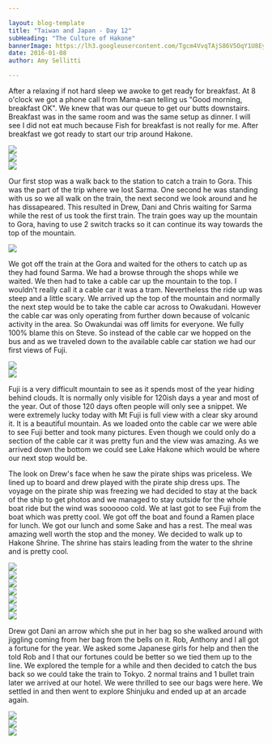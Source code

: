 ```yaml
---

layout: blog-template
title: "Taiwan and Japan - Day 12"
subHeading: "The Culture of Hakone"
bannerImage: https://lh3.googleusercontent.com/Tgcm4VvqTAjS86V5OqY1U8EyfOEVqhE1mCA7JbY-E2BUqlyOsSJ2vb8mKLE9EMgLstjxuNrTFy7v_DTjBjAzAYk2dXMaSq8OFJ4LQKVSvECLQWjHtuQrcGByNgtmwvNnnF9UzUKQ8w=w2400
date: 2016-01-08
author: Amy Sellitti

---
```

After a relaxing if not hard sleep we awoke to get ready for breakfast. At 8 o'clock we got a phone call from Mama-san telling us "Good morning, breakfast OK". We knew that was our queue to get our butts downstairs. Breakfast was in the same room and was the same setup as dinner. I will see I did not eat much because Fish for breakfast is not really for me. After breakfast we got ready to start our trip around Hakone.

<div class="center-image"><img src="https://lh3.googleusercontent.com/xP3AS_UFZ9cokiC_qp-Gf1zz8qiwCW1HzAtkKPNxG_aP-dyleXXcRc2jZId11cndQAihdpwf_0P4W3LSyhOMxkcvC8pdl_O232PUwFz8OmWibYQaNSwyaqEI3o2NA5zqHSzmsWqdAg=w2400" /></div>
<div class="center-image"><img src="https://lh3.googleusercontent.com/-HnaB33e8a4bgBHnvPv5Sh2eBEqCika7kkGd9a0ZbTqXxsLnzAXMuIhC26iz-a45-ukfummwcXuY3yJvXFE_L7_oh23__9XXG1GNaIShHM9dfpcsc7jYX53arRtQF7sII-0Rr-UdiQ=w2400" /></div>
<div class="center-image"><img src="https://lh3.googleusercontent.com/QDyQ585tyN1UkaYy-ZevD4szoKrZCdzQpjwYFM6rP81wxq0Qc9n0lZvsdbtnWlNDC3z3OFLrrs8S7JB_LCTMUQPfMyFgjEBaZScKr3Ot5APWIIrXHI50WShlyVxuTPDxV2NmeZpysw=w2400" /></div>

Our first stop was a walk back to the station to catch a train to Gora. This was the part of the trip where we lost Sarma. One second he was standing with us so we all walk on the train, the next second we look around and he has dissapeared. This resulted in Drew, Dani and Chris waiting for Sarma while the rest of us took the first train. The train goes way up the mountain to Gora, having to use 2 switch tracks so it can continue its way towards the top of the mountain. 

<div class="center-image"><img src="https://lh3.googleusercontent.com/bUqXoOpu3QmyIfgT_B_8EPS1m_qL9io-8ViRFEiEmOTeWfYwqJAigyk6orNvUfl4B2qjfGOUJuaEVZKBbX09jBJs7meiTETCUX4LuyAno4FNpbzt2YHKvYeaQybKLVqEK7KjLbEAPA=w2400" /></div>

We got off the train at the Gora and waited for the others to catch up as they had found Sarma. We had a browse through the shops while we waited. We then had to take a cable car up the mountain to the top. I wouldn't really call it a cable car it was a tram. Nevertheless the ride up was steep and a little scary. We arrived up the top of the mountain and normally the next step would be to take the cable car across to Owakudani. However  the cable car was only operating from further down because of volcanic activity in the area. So Owakundai was off limits for everyone. We fully 100% blame this on Steve. So instead of the cable car we hopped on the bus and as we traveled down to the available cable car station we had our first views of Fuji.

<div class="center-image"><img src="https://lh3.googleusercontent.com/rW7gZCEw8OMIwwhIwuK4XUQ6YWVZV1IeBDeae-UUZLxaAgje4wk52ZYqAG8NhZbj2vJGiR1FDIRA3nHrJ05AHxrXUMpeawc44PPOoQpIPwHDJc7wUI_qA8ncFdf6mlj5BVj7xTjNrg=w2400" /></div>
<div class="center-image"><img src="https://lh3.googleusercontent.com/Tgcm4VvqTAjS86V5OqY1U8EyfOEVqhE1mCA7JbY-E2BUqlyOsSJ2vb8mKLE9EMgLstjxuNrTFy7v_DTjBjAzAYk2dXMaSq8OFJ4LQKVSvECLQWjHtuQrcGByNgtmwvNnnF9UzUKQ8w=w2400" /></div>


Fuji is a very difficult mountain to see as it spends most of the year hiding behind clouds. It is normally only visible for 120ish days a year and most of the year. Out of those 120 days often people will only see a snippet. We were extremely lucky today with Mt Fuji is full view with a clear sky around it. It is a beautiful mountain. As we loaded onto the cable car we were able to see Fuji better and took many pictures. Even though we could only do a section of the cable car it was pretty fun and the view was amazing. As we arrived down the bottom we could see Lake Hakone which would be where our next stop would be. 

The look on Drew's face when he saw the pirate ships was priceless. We lined up to board and drew played with the pirate ship dress ups. The voyage on the pirate ship was freezing we had decided to stay at the back of the ship to get photos and we managed to stay outside for the whole boat ride but the wind was soooooo cold. We at last got to see Fuji from the boat which was pretty cool. We got off the boat and found a Ramen place for lunch. We got our lunch and some Sake and has a rest. The meal was amazing well worth the stop and the money. We decided to walk up to Hakone Shrine. The shrine has stairs leading from the water to the shrine and is pretty cool.

<div class="center-image"><img src="https://lh3.googleusercontent.com/tTF8lmJlbMYrz6JhAsVizjShAOgLIelLtMpPp4YXDqYOl-ZbqnqRIqt4tPTq2k1SqXTrkp22Nys7_SVIrcC-9fMY2KFSUXmEgjw-f6EtNyttprCMAWjtO7BPTU5Ypj2ZnxkZ7EgzQA=w2400" /></div>
<div class="center-image"><img src="https://lh3.googleusercontent.com/Ebifqe207kg7OR0NYF6l0sNRZWXlQWlU7ncZToDA28OlcWQ0eFCIE-vgTYs1BK35QS3bJw0lt6a-vvZC-uCCD7PlZsWG3aZ7cWZdOmXHFA94iMjpg6mg2YO0OTHoaQjJcs8BIo78Cw=w2400" /></div>
<div class="center-image"><img src="https://lh3.googleusercontent.com/y2ggb0gFIiY5SNBFACWNylscImVPEAeZfMyFeQ8GgVr-mugXTP4UQuUR5tzfk9fCGP4NxPgGBfxtgdEKmrB30YBKujPAE_0Js9N6X0oLi0OU9wqARTj7GdQz-NodPnxh8BokXVOSBg=w2400" /></div>
<div class="center-image"><img src="https://lh3.googleusercontent.com/L4qjkYdkp52-flwyoorPbXT8TrOxe_OXwiWuTiEdfiPOPli4Fk7hlIMNWZngg4d37E8WeJeMxLMixOMrP67VSsLT9vEFmOIP-GObO8S740aENkI0jrEC-beyr63Inggpjy8HYxPxmA=w2400" /></div>
<div class="center-image"><img src="https://lh3.googleusercontent.com/8nXeps6gEiq1iDeiRJXPdXWFZvO7dCcJLCRVyGuCdtcOpQBzkfbLQuhRrPeJt7C3AbKkB1pDrHNXqyluBpnhkJv5IYxuMcT1vOTOiXlCJZnFVSI5A-wKJWj7FQiJSOHv4I0Nr5L48g=w2400" /></div>
<div class="center-image"><img src="https://lh3.googleusercontent.com/zFks8hm1qjdJwapAnaETK4LB5URte0uvMxMmq6obTugbRbnbjh_1UGpmB3X9UVLPvm7_NZ_v-RefG8noXAGJGJQWdh5x-Qen3DYirWs7SjtMcpjXTEXrjxRg4pTH5BraXICW1KAzLw=w2400" /></div>
<div class="center-image"><img src="https://lh3.googleusercontent.com/xTgiVhGzlh11OmNuGb5CmJf4Tq7406LyXSlTuVi2ULOOV4oVSMzo8zyJx9riqEkdY6b9EJY8vX6VQCnNeZQhbXgWl7E3lQHKsD5-Bmf8fv7_2WqSTnN3VZMlvwe6ctuhYvTy-lM9Vw=w2400" /></div>



Drew got Dani an arrow which she put in her bag so she walked around with jiggling coming from her bag from the bells on it. Rob, Anthony and I all got a fortune for the year. We asked some Japanese girls for help and then the told Rob and I that our fortunes could be better so we tied them up to the line.  We explored the temple for a while and then decided to catch the bus back so we could take the train to Tokyo. 2 normal trains and 1 bullet train later we arrived at our hotel. We were thrilled to see our bags were here. We settled in and then went to explore Shinjuku and ended up at an arcade again. 

<div class="center-image"><img src="https://lh3.googleusercontent.com/_ZFBp92x6TxDuW0Kq-V5b8O3DCgEKPNqaYp8TglyrH6PWaSbeozqukcEEVj2umJt5TqNomQMuCfU4_0abw6Vi9l-UkWsIHbVZ5mXAnhZbTwjEOzhcolgCynkIMcBvJrhj7OekxIFRg=w2400" /></div>
<div class="center-image"><img src="https://lh3.googleusercontent.com/EWp7finMp2vzKEJEGlCXokOSuGikMd5MF8mxnXsQGera1rd-RuVD1-A7V7Cv6U5nbuR4HxCxNCQ9E-AxdOWLv_h-n5cNrhAF6P0_zBbuyMzl-hgzrQRlJ5I0LmotQNT7d30GK4R5zg=w2400" /></div>
<div class="center-image"><img src="https://lh3.googleusercontent.com/dKYPdjCqjvYVLI7QMkmHbe60JLlqCnRsDo4W31TXXVQnIxnjeNVZxIQaRHMNrDKUT4Ro1J4vwk6Y6tIdiXxZ93NukUwbo0vcHyowjv_HVuB5WZNGhabWTMwxJ7payI5EGludWrQI7Q=w2400" /></div>
